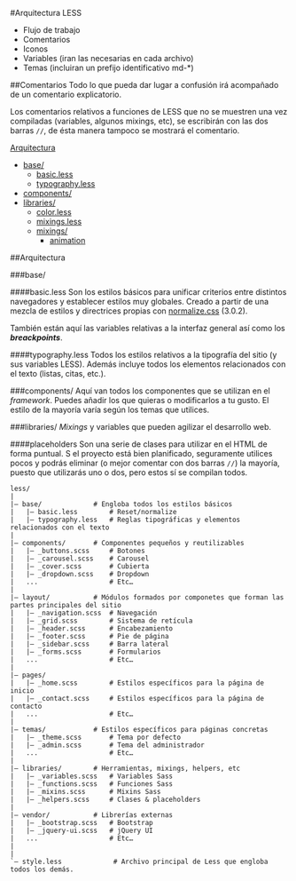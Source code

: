 #Arquitectura LESS

* Flujo de trabajo
* Comentarios
* Iconos
* Variables (iran las necesarias en cada archivo)
* Temas (incluiran un prefijo identificativo md-*)

##Comentarios
Todo lo que pueda dar lugar a confusión irá acompañado de un comentario explicatorio.

Los comentarios relativos a funciones de LESS que no se muestren una vez compiladas (variables, algunos mixings, etc), se escribirán con las dos barras `//`, de ésta manera tampoco se mostrará el comentario.





[Arquitectura](#arquitectura)

* [base/](#base/)
    * [basic.less](#basic)
    * [typography.less](#typography)
* [components/](#components/)
* [libraries/](#libraries)
    * [color.less](#color)
    * [mixings.less](#mixings)
    * [mixings/](#mixings)
        * [animation](#animation)



##Arquitectura

###base/

####basic.less
Son los estilos básicos para unificar criterios entre distintos navegadores y establecer estilos muy globales. Creado a partir de una mezcla de estilos y directrices propias con [normalize.css](http://necolas.github.io/normalize.css/) (3.0.2).

También están aquí las variables relativas a la interfaz general así como los **_breackpoints_**.

####typography.less
Todos los estilos relativos a la tipografía del sitio (y sus variables LESS). Además incluye todos los elementos relacionados con el texto (listas, citas, etc.).


###components/
Aquí van todos los componentes que se utilizan en el *framework*. Puedes añadir los que quieras o modificarlos a tu gusto. El estilo de la mayoría varía según los temas que utilices.

###libraries/
*Mixings* y variables que pueden agilizar el desarrollo web.



####placeholders
Son una serie de clases para utilizar en el HTML de forma puntual. S el proyecto está bien planificado, seguramente utilices pocos y podrás eliminar (o mejor comentar con dos barras `//`) la mayoría, puesto que utilizarás uno o dos, pero estos sí se compilan todos.



```
less/
|
|– base/             # Engloba todos los estilos básicos
|   |– basic.less        # Reset/normalize
|   |– typography.less   # Reglas tipográficas y elementos relacionados con el texto
|
|– components/       # Componentes pequeños y reutilizables
|   |– _buttons.scss     # Botones
|   |– _carousel.scss    # Carousel
|   |– _cover.scss       # Cubierta
|   |– _dropdown.scss    # Dropdown
|   ...                  # Etc…
|
|– layout/           # Módulos formados por componetes que forman las partes principales del sitio
|   |– _navigation.scss  # Navegación
|   |– _grid.scss        # Sistema de retícula
|   |– _header.scss      # Encabezamiento
|   |– _footer.scss      # Pie de página
|   |– _sidebar.scss     # Barra lateral
|   |– _forms.scss       # Formularios
|   ...                  # Etc…
|
|– pages/
|   |– _home.scss        # Estilos específicos para la página de inicio
|   |– _contact.scss     # Estilos específicos para la página de contacto
|   ...                  # Etc…
|
|– temas/            # Estilos específicos para páginas concretas
|   |– _theme.scss       # Tema por defecto
|   |– _admin.scss       # Tema del administrador
|   ...                  # Etc…
|
|– libraries/        # Herramientas, mixings, helpers, etc
|   |– _variables.scss   # Variables Sass
|   |– _functions.scss   # Funciones Sass
|   |– _mixins.scss      # Mixins Sass
|   |– _helpers.scss     # Clases & placeholders
|
|– vendor/           # Librerías externas
|   |– _bootstrap.scss   # Bootstrap
|   |– _jquery-ui.scss   # jQuery UI
|   ...                  # Etc…
|
|
`– style.less             # Archivo principal de Less que engloba todos los demás.
```